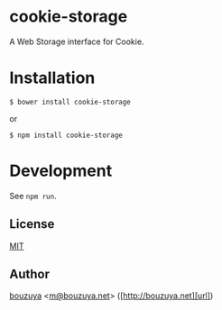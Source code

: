 # cookie-storage

A Web Storage interface for Cookie.

# Installation

```
$ bower install cookie-storage
```

or

```
$ npm install cookie-storage
```

# Development

See `npm run`.

## License

[MIT](LICENSE)

## Author

[bouzuya][user] &lt;[m@bouzuya.net][email]&gt; ([http://bouzuya.net][url])

[user]: https://github.com/bouzuya
[email]: mailto:m@bouzuya.net
[url]: http://bouzuya.net
